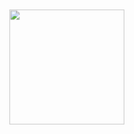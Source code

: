 <img align="left" style="padding-top:17px;"
     src="https://cloud.githubusercontent.com/assets/532272/21507867/3376e9fe-cc4a-11e6-9350-7ec4f680da36.gif" height=" 206px" >
